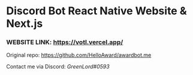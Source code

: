 # Discord Bot React Native Website & Next.js

### WEBSITE LINK: https://votl.vercel.app/

Original repo: https://github.com/HelloAward/awardbot.me  

Contact me via Discord: *GreenLord#0593*

